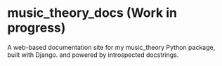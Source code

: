 # music_theory_docs (Work in progress)
A web-based documentation site for my music_theory Python package, built with Django. and powered by introspected docstrings.
